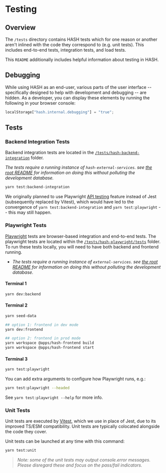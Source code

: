 # Testing

## Overview

The `/tests` directory contains HASH tests which for one reason or another aren't inlined with the code they correspond to (e.g. unit tests). This includes end-to-end tests, integration tests, and load tests.

This `README` additionally includes helpful information about testing in HASH.

## Debugging

While using HASH as an end-user, various parts of the user interface -- specifically designed to help with development and debugging -- are hidden. As a developer, you can display these elements by running the following in your browser console:

```js
localStorage["hash.internal.debugging"] = "true";
```

## Tests

### Backend Integration Tests

Backend integration tests are located in the [`/tests/hash-backend-integration`](/tests/hash-backend-integration) folder.

_The tests require a running instance of `hash-external-services`. see [the root README](/README.md#external-services-test-mode) for information on doing this without polluting the development database._

```sh
yarn test:backend-integration
```

We originally planned to use Playwright [API testing](https://playwright.dev/docs/test-api-testing/) feature instead of Jest (subsequently replaced by Vitest), which would have led to the convergence of `yarn test:backend-integration` and `yarn test:playwright` -- this may still happen.

### Playwright Tests

[Playwright](https://playwright.dev) tests are browser-based integration and end-to-end tests.
The playwright tests are located within the [`/tests/hash-playwright/tests`](/tests/hash-playwright/tests) folder.
To run these tests locally, you will need to have both backend and frontend running.

- _The tests require a running instance of `external-services`. see [the root README](/README.md#external-services-test-mode) for information on doing this without polluting the development database._

#### Terminal 1

```sh
yarn dev:backend
```

#### Terminal 2

```sh
yarn seed-data

## option 1: frontend in dev mode
yarn dev:frontend

## option 2: frontend in prod mode
yarn workspace @apps/hash-frontend build
yarn workspace @apps/hash-frontend start
```

#### Terminal 3

```sh
yarn test:playwright
```

You can add extra arguments to configure how Playwright runs, e.g.:

```sh
yarn test:playwright --headed
```

See `yarn test:playwright --help` for more info.

### Unit Tests

Unit tests are executed by [Vitest](https://vitest.dev/), which we use in place of Jest, due to its improved TS/ESM compatibility. Unit tests are typically colocated alongside the code they cover.

Unit tests can be launched at any time with this command:

```sh
yarn test:unit
```

> _Note: some of the unit tests may output console.error messages. Please disregard these and focus on the pass/fail indicators._
